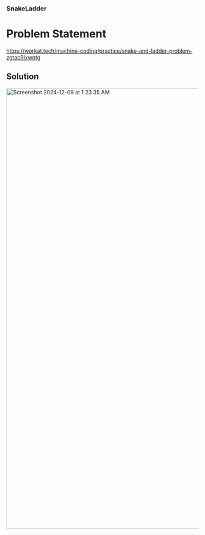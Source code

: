 ### SnakeLadder
# Problem Statement
https://workat.tech/machine-coding/practice/snake-and-ladder-problem-zgtac9lxwntg

## Solution
<img width="1150" alt="Screenshot 2024-12-09 at 1 23 35 AM" src="https://github.com/user-attachments/assets/4ec2e94d-b6e0-4fd2-a674-634a43c931f3">
